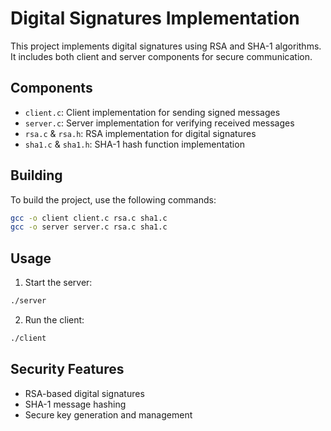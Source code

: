 # Digital Signatures Implementation

This project implements digital signatures using RSA and SHA-1 algorithms. It includes both client and server components for secure communication.

## Components

- `client.c`: Client implementation for sending signed messages
- `server.c`: Server implementation for verifying received messages
- `rsa.c` & `rsa.h`: RSA implementation for digital signatures
- `sha1.c` & `sha1.h`: SHA-1 hash function implementation

## Building

To build the project, use the following commands:

```bash
gcc -o client client.c rsa.c sha1.c
gcc -o server server.c rsa.c sha1.c
```

## Usage

1. Start the server:
```bash
./server
```

2. Run the client:
```bash
./client
```

## Security Features

- RSA-based digital signatures
- SHA-1 message hashing
- Secure key generation and management 
